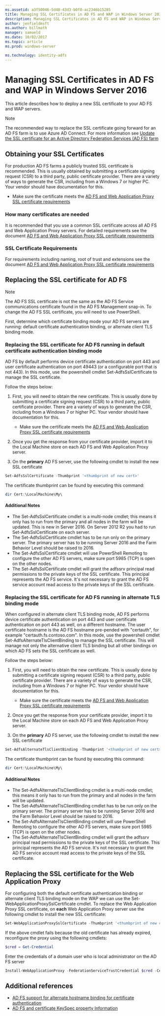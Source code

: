 ```yaml
---
ms.assetid: a3f50046-5d48-43d3-b0f8-ac2346b15285
title: Managing SSL Certificates in AD FS and WAP in Windows Server 2016
description: Managing SSL Certificates in AD FS and WAP in Windows Server 2016
author: jenfieldmsft
ms.author: billmath
manager: samueld
ms.date: 10/02/2017
ms.topic: article
ms.prod: windows-server

ms.technology: identity-adfs
---
```


# Managing SSL Certificates in AD FS and WAP in Windows Server 2016



This article describes how to deploy a new SSL certificate to your AD FS and WAP servers.

>[!NOTE]
>The recommended way to replace the SSL certificate going forward for an AD FS farm is to use Azure AD Connect.  For more information see [Update the SSL certificate for an Active Directory Federation Services (AD FS) farm](https://docs.microsoft.com/azure/active-directory/connect/active-directory-aadconnectfed-ssl-update)

## Obtaining your SSL Certificates
For production AD FS farms a publicly trusted SSL certificate is recommended. This is usually obtained by submitting a certificate signing request (CSR) to a third party, public certificate provider. There are a variety of ways to generate the CSR, including from a Windows 7 or higher PC. Your vendor should have documentation for this.

- Make sure the certificate meets the [AD FS and Web Application Proxy SSL certificate requirements](https://technet.microsoft.com/windows-server-docs/identity/ad-fs/overview/AD-FS-2016-Requirements#BKMK_1)

### How many certificates are needed
It is recommended that you use a common SSL certificate across all AD FS and Web Application Proxy servers. For detailed requirements see the document [AD FS and Web Application Proxy SSL certificate requirements](https://technet.microsoft.com/windows-server-docs/identity/ad-fs/overview/AD-FS-2016-Requirements#BKMK_1)

### SSL Certificate Requirements
For requirements including naming, root of trust and extensions see the document [AD FS and Web Application Proxy SSL certificate requirements](https://technet.microsoft.com/windows-server-docs/identity/ad-fs/overview/AD-FS-2016-Requirements#BKMK_1)

## Replacing the SSL certificate for AD FS
> [!NOTE]
> The AD FS SSL certificate is not the same as the AD FS Service communications certificate found in the AD FS Management snap-in. To change the AD FS SSL certificate, you will need to use PowerShell.

First, determine which certificate binding mode your AD FS servers are running: default certificate authentication binding, or alternate client TLS binding mode.

### Replacing the SSL certificate for AD FS running in default certificate authentication binding mode
AD FS by default performs device certificate authentication on port 443 and user certificate authentication on port 49443 (or a configurable port that is not 443).
In this mode, use the powershell cmdlet Set-AdfsSslCertificate to manage the SSL certificate.

Follow the steps below:

1. First, you will need to obtain the new certificate. This is usually done by submitting a certificate signing request (CSR) to a third party, public certificate provider. There are a variety of ways to generate the CSR, including from a Windows 7 or higher PC. Your vendor should have documentation for this.

    * Make sure the certificate meets the [AD FS and Web Application Proxy SSL certificate requirements](https://technet.microsoft.com/windows-server-docs/identity/ad-fs/overview/AD-FS-2016-Requirements#BKMK_1)

1. Once you get the response from your certificate provider, import it to the Local Machine store on each AD FS and Web Application Proxy server.

1. On the **primary** AD FS server, use the following cmdlet to install the new SSL certificate

```powershell
Set-AdfsSslCertificate -Thumbprint '<thumbprint of new cert>'
```

The certificate thumbprint can be found by executing this command:

```powershell
dir Cert:\LocalMachine\My\
```

#### Additional Notes

* The Set-AdfsSslCertificate cmdlet is a multi-node cmdlet; this means it only has to run from the primary and all nodes in the farm will be updated. This is new in Server 2016. On Server 2012 R2 you had to run Set-AdfsSslCertificate on each server.
* The Set-AdfsSslCertificate cmdlet has to be run only on the primary server. The primary server has to be running Server 2016 and the Farm Behavior Level should be raised to 2016.
* The Set-AdfsSslCertificate cmdlet will use PowerShell Remoting to configure the other AD FS servers, make sure port 5985 (TCP) is open on the other nodes.
* The Set-AdfsSslCertificate cmdlet will grant the adfssrv principal read permissions to the private keys of the SSL certificate. This principal represents the AD FS service. It's not necessary to grant the AD FS service account read access to the private keys of the SSL certificate.

### Replacing the SSL certificate for AD FS running in alternate TLS binding mode
When configured in alternate client TLS binding mode, AD FS performs device certificate authentication on port 443 and user certificate authentication on port 443 as well, on a different hostname. The user certificate hostname is the AD FS hostname pre-pended with "certauth", for example "certauth.fs.contoso.com".
In this mode, use the powershell cmdlet Set-AdfsAlternateTlsClientBinding to manage the SSL certificate. This will manage not only the alternative client TLS binding but all other bindings on which AD FS sets the SSL certificate as well.

Follow the steps below:

1. First, you will need to obtain the new certificate. This is usually done by submitting a certificate signing request (CSR) to a third party, public certificate provider. There are a variety of ways to generate the CSR, including from a Windows 7 or higher PC. Your vendor should have documentation for this.

    * Make sure the certificate meets the [AD FS and Web Application Proxy SSL certificate requirements](https://technet.microsoft.com/windows-server-docs/identity/ad-fs/overview/AD-FS-2016-Requirements#BKMK_1)

1. Once you get the response from your certificate provider, import it to the Local Machine store on each AD FS and Web Application Proxy server.

1. On the **primary** AD FS server, use the following cmdlet to install the new SSL certificate

```powershell
Set-AdfsAlternateTlsClientBinding -Thumbprint '<thumbprint of new cert>'
```

The certificate thumbprint can be found by executing this command:

```powershell
dir Cert:\LocalMachine\My\
```

#### Additional Notes

* The Set-AdfsAlternateTlsClientBinding cmdlet is a multi-node cmdlet; this means it only has to run from the primary and all nodes in the farm will be updated.
* The Set-AdfsAlternateTlsClientBinding cmdlet has to be run only on the primary server. The primary server has to be running Server 2016 and the Farm Behavior Level should be raised to 2016.
* The Set-AdfsAlternateTlsClientBinding cmdlet will use PowerShell Remoting to configure the other AD FS servers, make sure port 5985 (TCP) is open on the other nodes.
* The Set-AdfsAlternateTlsClientBinding cmdlet will grant the adfssrv principal read permissions to the private keys of the SSL certificate. This principal represents the AD FS service. It's not necessary to grant the AD FS service account read access to the private keys of the SSL certificate.

## Replacing the SSL certificate for the Web Application Proxy
For configuring both the default certificate authentication binding or alternate client TLS binding mode on the WAP we can use the Set-WebApplicationProxySslCertificate cmdlet.
To replace the Web Application Proxy SSL certificate, on **each** Web Application Proxy server use the following cmdlet to install the new SSL certificate:

```powershell
Set-WebApplicationProxySslCertificate -Thumbprint '<thumbprint of new cert>'
```

If the above cmdlet fails because the old certificate has already expired, reconfigure the proxy using the following cmdlets:

```powershell
$cred = Get-Credential
```

Enter the credentials of a domain user who is local administrator on the AD FS server

```powershell
Install-WebApplicationProxy -FederationServiceTrustCredential $cred -CertificateThumbprint '<thumbprint of new cert>' -FederationServiceName 'fs.contoso.com'
```

## Additional references  
* [AD FS support for alternate hostname binding for certificate authentication](../operations/AD-FS-support-for-alternate-hostname-binding-for-certificate-authentication.md)
* [AD FS and certificate KeySpec property Information](../technical-reference/AD-FS-and-KeySpec-Property.md)
